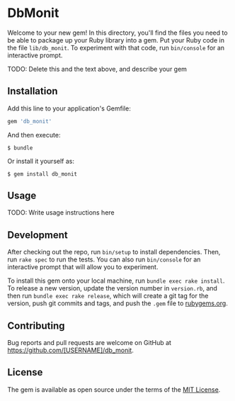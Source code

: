 # DbMonit

Welcome to your new gem! In this directory, you'll find the files you need to be able to package up your Ruby library into a gem. Put your Ruby code in the file `lib/db_monit`. To experiment with that code, run `bin/console` for an interactive prompt.

TODO: Delete this and the text above, and describe your gem

## Installation

Add this line to your application's Gemfile:

```ruby
gem 'db_monit'
```

And then execute:

    $ bundle

Or install it yourself as:

    $ gem install db_monit

## Usage

TODO: Write usage instructions here

## Development

After checking out the repo, run `bin/setup` to install dependencies. Then, run `rake spec` to run the tests. You can also run `bin/console` for an interactive prompt that will allow you to experiment.

To install this gem onto your local machine, run `bundle exec rake install`. To release a new version, update the version number in `version.rb`, and then run `bundle exec rake release`, which will create a git tag for the version, push git commits and tags, and push the `.gem` file to [rubygems.org](https://rubygems.org).

## Contributing

Bug reports and pull requests are welcome on GitHub at https://github.com/[USERNAME]/db_monit.


## License

The gem is available as open source under the terms of the [MIT License](http://opensource.org/licenses/MIT).

